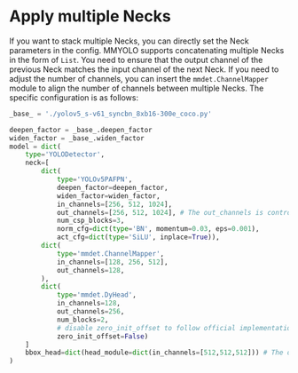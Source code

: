 # Apply multiple Necks

If you want to stack multiple Necks, you can directly set the Neck parameters in the config. MMYOLO supports concatenating multiple Necks in the form of `List`. You need to ensure that the output channel of the previous Neck matches the input channel of the next Neck. If you need to adjust the number of channels, you can insert the `mmdet.ChannelMapper` module to align the number of channels between multiple Necks. The specific configuration is as follows:

```python
_base_ = './yolov5_s-v61_syncbn_8xb16-300e_coco.py'

deepen_factor = _base_.deepen_factor
widen_factor = _base_.widen_factor
model = dict(
    type='YOLODetector',
    neck=[
        dict(
            type='YOLOv5PAFPN',
            deepen_factor=deepen_factor,
            widen_factor=widen_factor,
            in_channels=[256, 512, 1024],
            out_channels=[256, 512, 1024], # The out_channels is controlled by widen_factor，so the YOLOv5PAFPN's out_channels equls to out_channels * widen_factor
            num_csp_blocks=3,
            norm_cfg=dict(type='BN', momentum=0.03, eps=0.001),
            act_cfg=dict(type='SiLU', inplace=True)),
        dict(
            type='mmdet.ChannelMapper',
            in_channels=[128, 256, 512],
            out_channels=128,
        ),
        dict(
            type='mmdet.DyHead',
            in_channels=128,
            out_channels=256,
            num_blocks=2,
            # disable zero_init_offset to follow official implementation
            zero_init_offset=False)
    ]
    bbox_head=dict(head_module=dict(in_channels=[512,512,512])) # The out_channels is controlled by widen_factor，so the YOLOv5HeadModuled in_channels * widen_factor equals to  the last neck's out_channels
)
```
